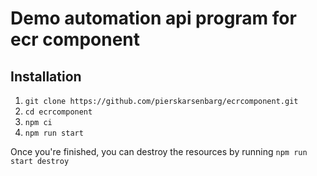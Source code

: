 # Demo automation api program for ecr component

## Installation

1. `git clone https://github.com/pierskarsenbarg/ecrcomponent.git` 
1. `cd ecrcomponent`
1. `npm ci`
1. `npm run start`

Once you're finished, you can destroy the resources by running `npm run start destroy`